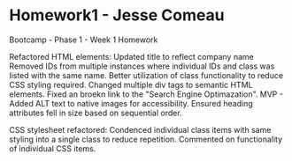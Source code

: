 # Homework1 - Jesse Comeau
Bootcamp - Phase 1 - Week 1 Homework

Refactored HTML elements:
  Updated title to reflect company name
	Removed IDs from multiple instances where individual IDs and class was listed with the same name. Better utilization of class functionality to reduce CSS styling required.
	Changed multiple div tags to semantic HTML elements.
	Fixed an broekn link to the "Search Engine Optimazation".
	MVP - Added ALT text to native images for accessibility.
	Ensured heading attributes fell in size based on sequential order.
	
CSS stylesheet refactored:
	Condenced individual class items with same styling into a single class to reduce repetition.
	Commented on functionality of individual CSS items.
	
